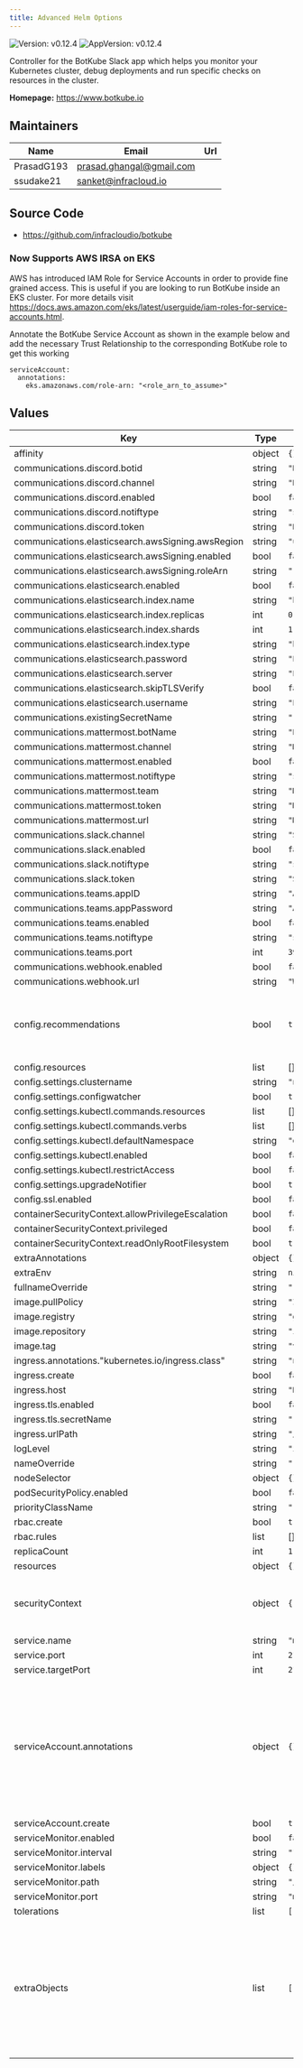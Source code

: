 ```yaml
---
title: Advanced Helm Options
---
```


![Version: v0.12.4](https://img.shields.io/badge/Version-v0.12.4-informational?style=flat-square) ![AppVersion: v0.12.4](https://img.shields.io/badge/AppVersion-v0.12.4-informational?style=flat-square)

Controller for the BotKube Slack app which helps you monitor your Kubernetes cluster, debug deployments and run specific checks on resources in the cluster.

**Homepage:** <https://www.botkube.io>

## Maintainers

| Name | Email | Url |
| ---- | ------ | --- |
| PrasadG193 | prasad.ghangal@gmail.com |  |
| ssudake21 | sanket@infracloud.io |  |

## Source Code

* <https://github.com/infracloudio/botkube>

### Now Supports AWS IRSA on EKS

AWS has introduced IAM Role for Service Accounts in order to provide fine grained access. This is useful if you are looking to run BotKube inside an EKS cluster. For more details visit https://docs.aws.amazon.com/eks/latest/userguide/iam-roles-for-service-accounts.html.

Annotate the BotKube Service Account as shown in the example below and add the necessary Trust Relationship to the corresponding BotKube role to get this working

```
serviceAccount:
  annotations:
    eks.amazonaws.com/role-arn: "<role_arn_to_assume>"
```

## Values

| Key | Type | Default | Description |
|-----|------|---------|-------------|
| affinity | object | `{}` |  |
| communications.discord.botid | string | `"DISCORD_BOT_ID"` |  |
| communications.discord.channel | string | `"DISCORD_CHANNEL_ID"` |  |
| communications.discord.enabled | bool | `false` |  |
| communications.discord.notiftype | string | `"short"` |  |
| communications.discord.token | string | `"DISCORD_TOKEN"` |  |
| communications.elasticsearch.awsSigning.awsRegion | string | `"us-east-1"` |  |
| communications.elasticsearch.awsSigning.enabled | bool | `false` |  |
| communications.elasticsearch.awsSigning.roleArn | string | `""` |  |
| communications.elasticsearch.enabled | bool | `false` |  |
| communications.elasticsearch.index.name | string | `"botkube"` |  |
| communications.elasticsearch.index.replicas | int | `0` |  |
| communications.elasticsearch.index.shards | int | `1` |  |
| communications.elasticsearch.index.type | string | `"botkube-event"` |  |
| communications.elasticsearch.password | string | `"ELASTICSEARCH_PASSWORD"` |  |
| communications.elasticsearch.server | string | `"ELASTICSEARCH_ADDRESS"` |  |
| communications.elasticsearch.skipTLSVerify | bool | `false` |  |
| communications.elasticsearch.username | string | `"ELASTICSEARCH_USERNAME"` |  |
| communications.existingSecretName | string | `""` |  |
| communications.mattermost.botName | string | `"BotKube"` |  |
| communications.mattermost.channel | string | `"MATTERMOST_CHANNEL"` |  |
| communications.mattermost.enabled | bool | `false` |  |
| communications.mattermost.notiftype | string | `"short"` |  |
| communications.mattermost.team | string | `"MATTERMOST_TEAM"` |  |
| communications.mattermost.token | string | `"MATTERMOST_TOKEN"` |  |
| communications.mattermost.url | string | `"MATTERMOST_SERVER_URL"` |  |
| communications.slack.channel | string | `"SLACK_CHANNEL"` |  |
| communications.slack.enabled | bool | `false` |  |
| communications.slack.notiftype | string | `"short"` |  |
| communications.slack.token | string | `"SLACK_API_TOKEN"` |  |
| communications.teams.appID | string | `"APPLICATION_ID"` |  |
| communications.teams.appPassword | string | `"APPLICATION_PASSWORD"` |  |
| communications.teams.enabled | bool | `false` |  |
| communications.teams.notiftype | string | `"short"` |  |
| communications.teams.port | int | `3978` |  |
| communications.webhook.enabled | bool | `false` |  |
| communications.webhook.url | string | `"WEBHOOK_URL"` |  |
| config.recommendations | bool | `true` |  about the best practices for the created resource |
| config.resources | list | [] | |
| config.settings.clustername | string | `"not-configured"` |  |
| config.settings.configwatcher | bool | `true` |  |
| config.settings.kubectl.commands.resources | list | [] |  |
| config.settings.kubectl.commands.verbs | list | [] |  |
| config.settings.kubectl.defaultNamespace | string | `"default"` |  |
| config.settings.kubectl.enabled | bool | `false` |  |
| config.settings.kubectl.restrictAccess | bool | `false` |  |
| config.settings.upgradeNotifier | bool | `true` |  |
| config.ssl.enabled | bool | `false` |  |
| containerSecurityContext.allowPrivilegeEscalation | bool | `false` |  |
| containerSecurityContext.privileged | bool | `false` |  |
| containerSecurityContext.readOnlyRootFilesystem | bool | `true` |  |
| extraAnnotations | object | `{}` |  |
| extraEnv | string | `nil` |  |
| fullnameOverride | string | `""` |  |
| image.pullPolicy | string | `"IfNotPresent"` |  |
| image.registry | string | `"ghcr.io"` |  |
| image.repository | string | `"infracloudio/botkube"` |  |
| image.tag | string | `"v0.12.4"` |  |
| ingress.annotations."kubernetes.io/ingress.class" | string | `"nginx"` |  |
| ingress.create | bool | `false` |  |
| ingress.host | string | `"HOST"` |  |
| ingress.tls.enabled | bool | `false` |  |
| ingress.tls.secretName | string | `""` |  |
| ingress.urlPath | string | `"/"` |  |
| logLevel | string | `"info"` |  |
| nameOverride | string | `""` |  |
| nodeSelector | object | `{}` |  |
| podSecurityPolicy.enabled | bool | `false` |  |
| priorityClassName | string | `""` |  |
| rbac.create | bool | `true` |  |
| rbac.rules | list | [] |  |
| replicaCount | int | `1` |  |
| resources | object | `{}` |  |
| securityContext | object | `{"runAsGroup":101,"runAsUser":101}` |  set to run as a Non-Privileged user by default |
| service.name | string | `"metrics"` |  |
| service.port | int | `2112` |  |
| service.targetPort | int | `2112` |  |
| serviceAccount.annotations | object | `{}` |  If not set and create is true, a name is generated using the fullname template annotations for the service account |
| serviceAccount.create | bool | `true` |  |
| serviceMonitor.enabled | bool | `false` |  |
| serviceMonitor.interval | string | `"10s"` |  |
| serviceMonitor.labels | object | `{}` |  |
| serviceMonitor.path | string | `"/metrics"` |  |
| serviceMonitor.port | string | `"metrics"` |  |
| tolerations | list | `[]` |  |
| extraObjects | list | `[]` | Extra Kubernetes resources to create. Helm templating is allowed as it is evaluated before creating the resources. |

